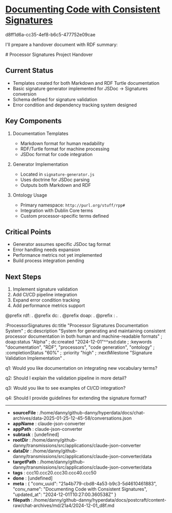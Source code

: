 # [Documenting Code with Consistent Signatures](https://claude.ai/chat/21a4b779-cbd8-4a53-b9c3-5d4610461883)

d8ff1d6a-cc35-4ef8-b6c5-477752e09cae

 I'll prepare a handover document with RDF summary:

<antArtifact identifier="processor-signatures-handover" type="text/markdown" title="Processor Signatures Project Handover">
# Processor Signatures Project Handover

## Current Status
- Templates created for both Markdown and RDF Turtle documentation
- Basic signature generator implemented for JSDoc -> Signatures conversion
- Schema defined for signature validation
- Error condition and dependency tracking system designed

## Key Components
1. Documentation Templates
   - Markdown format for human readability
   - RDF/Turtle format for machine processing
   - JSDoc format for code integration

2. Generator Implementation
   - Located in `signature-generator.js`
   - Uses doctrine for JSDoc parsing
   - Outputs both Markdown and RDF

3. Ontology Usage
   - Primary namespace: `http://purl.org/stuff/rpp#`
   - Integration with Dublin Core terms
   - Custom processor-specific terms defined

## Critical Points
- Generator assumes specific JSDoc tag format
- Error handling needs expansion
- Performance metrics not yet implemented
- Build process integration pending

## Next Steps
1. Implement signature validation
2. Add CI/CD pipeline integration
3. Expand error condition tracking
4. Add performance metrics support</antArtifact>

<antArtifact identifier="processor-signatures-summary" type="text/turtle" title="Project Summary RDF">
@prefix rdf: <http://www.w3.org/1999/02/22-rdf-syntax-ns#> .
@prefix dc: <http://purl.org/dc/terms/> .
@prefix doap: <http://usefulinc.com/ns/doap#> .
@prefix : <http://example.org/project/> .

:ProcessorSignatures
    dc:title "Processor Signatures Documentation System" ;
    dc:description "System for generating and maintaining consistent processor documentation in both human and machine-readable formats" ;
    doap:status "Alpha" ;
    dc:created "2024-12-01"^^xsd:date ;
    :keywords "documentation", "RDF", "processors", "code generation", "ontology" ;
    :completionStatus "60%" ;
    :priority "high" ;
    :nextMilestone "Signature Validation Implementation" .
</antArtifact>

q1: Would you like documentation on integrating new vocabulary terms?

q2: Should I explain the validation pipeline in more detail?

q3: Would you like to see examples of CI/CD integration?

q4: Should I provide guidelines for extending the signature format?

---

* **sourceFile** : /home/danny/github-danny/hyperdata/docs/chat-archives/data-2025-01-25-12-45-58/conversations.json
* **appName** : claude-json-converter
* **appPath** : claude-json-converter
* **subtask** : [undefined]
* **rootDir** : /home/danny/github-danny/transmissions/src/applications/claude-json-converter
* **dataDir** : /home/danny/github-danny/transmissions/src/applications/claude-json-converter/data
* **targetPath** : /home/danny/github-danny/transmissions/src/applications/claude-json-converter/data
* **tags** : ccc10.ccc20.ccc30.ccc40.ccc50
* **done** : [undefined]
* **meta** : {
  "conv_uuid": "21a4b779-cbd8-4a53-b9c3-5d4610461883",
  "conv_name": "Documenting Code with Consistent Signatures",
  "updated_at": "2024-12-01T10:27:00.360538Z"
}
* **filepath** : /home/danny/github-danny/hyperdata/docs/postcraft/content-raw/chat-archives/md/21a4/2024-12-01_d8f.md